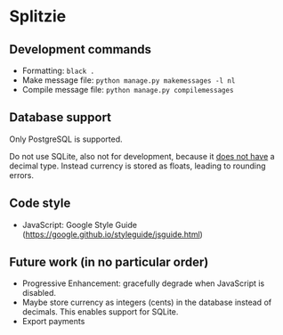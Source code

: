 # Splitzie

## Development commands

* Formatting: `black .`
* Make message file: `python manage.py makemessages -l nl`
* Compile message file: `python manage.py compilemessages`


## Database support

Only PostgreSQL is supported.

Do not use SQLite, also not for development,
because it [does not have](https://www.sqlite.org/datatype3.html#storage_classes_and_datatypes)
a decimal type.
Instead currency is stored as floats, leading to rounding errors.

## Code style

* JavaScript: Google Style Guide (https://google.github.io/styleguide/jsguide.html)


## Future work (in no particular order)

* Progressive Enhancement: gracefully degrade when JavaScript is disabled.
* Maybe store currency as integers (cents) in the database instead of decimals.
  This enables support for SQLite.
* Export payments

